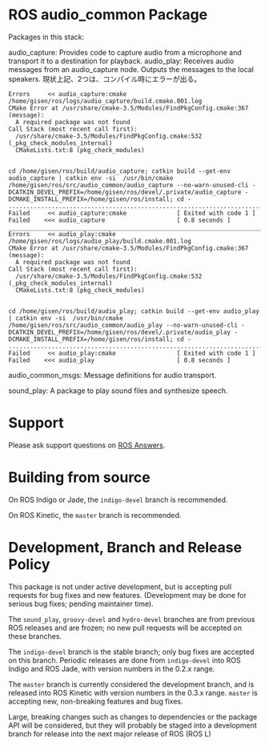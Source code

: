 # ROS audio\_common Package

Packages in this stack:

audio_capture: Provides code to capture audio from a microphone and transport it to a destination for playback.
audio_play: Receives audio messages from an audio_capture node. Outputs the messages to the local speakers.
現状上記、2つは、コンパイル時にエラーが出る。

```
Errors     << audio_capture:cmake /home/gisen/ros/logs/audio_capture/build.cmake.001.log
CMake Error at /usr/share/cmake-3.5/Modules/FindPkgConfig.cmake:367 (message):
  A required package was not found
Call Stack (most recent call first):
  /usr/share/cmake-3.5/Modules/FindPkgConfig.cmake:532 (_pkg_check_modules_internal)
  CMakeLists.txt:8 (pkg_check_modules)


cd /home/gisen/ros/build/audio_capture; catkin build --get-env audio_capture | catkin env -si  /usr/bin/cmake /home/gisen/ros/src/audio_common/audio_capture --no-warn-unused-cli -DCATKIN_DEVEL_PREFIX=/home/gisen/ros/devel/.private/audio_capture -DCMAKE_INSTALL_PREFIX=/home/gisen/ros/install; cd -
...............................................................................
Failed     << audio_capture:cmake              [ Exited with code 1 ]          
Failed    <<< audio_capture                    [ 0.8 seconds ]                 
_______________________________________________________________________________
Errors     << audio_play:cmake /home/gisen/ros/logs/audio_play/build.cmake.001.log
CMake Error at /usr/share/cmake-3.5/Modules/FindPkgConfig.cmake:367 (message):
  A required package was not found
Call Stack (most recent call first):
  /usr/share/cmake-3.5/Modules/FindPkgConfig.cmake:532 (_pkg_check_modules_internal)
  CMakeLists.txt:8 (pkg_check_modules)


cd /home/gisen/ros/build/audio_play; catkin build --get-env audio_play | catkin env -si  /usr/bin/cmake /home/gisen/ros/src/audio_common/audio_play --no-warn-unused-cli -DCATKIN_DEVEL_PREFIX=/home/gisen/ros/devel/.private/audio_play -DCMAKE_INSTALL_PREFIX=/home/gisen/ros/install; cd -
...............................................................................
Failed     << audio_play:cmake                 [ Exited with code 1 ]          
Failed    <<< audio_play                       [ 0.8 seconds ]       

```

audio_common_msgs: Message definitions for audio transport.

sound_play: A package to play sound files and synthesize speech.


# Support

Please ask support questions on [ROS Answers](http://answers.ros.org/questions/).

# Building from source

On ROS Indigo or Jade, the `indigo-devel` branch is recommended.

On ROS Kinetic, the `master` branch is recommended.

# Development, Branch and Release Policy

This package is not under active development, but is accepting pull requests for bug fixes and new features. (Development may be done for serious bug fixes; pending maintainer time).

The `sound_play`, `groovy-devel` and `hydro-devel` branches are from previous ROS releases and are frozen; no new pull requests will be accepted on these branches.

The `indigo-devel` branch is the stable branch; only bug fixes are accepted on this branch. Periodic releases are done from `indigo-devel` into ROS Indigo and ROS Jade, with version numbers in the 0.2.x range.

The `master` branch is currently considered the development branch, and is released into ROS Kinetic with version numbers in the 0.3.x range. `master` is accepting new, non-breaking features and bug fixes.

Large, breaking changes such as changes to dependencies or the package API will be considered, but they will probably be staged into a development branch for release into the next major release of ROS (ROS L)
